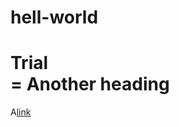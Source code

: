 # hell-world
Trial  
= Another heading  
==
A[link](https://sites.google.com/site/ananthapadmanabhanraghuraman)

